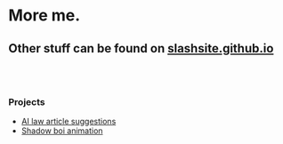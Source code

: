 # More me.
## Other stuff can be found on [slashsite.github.io](https://slashsite.github.io)
<br/><br/>

### Projects
- [AI law article suggestions](./ailaws/index.html)
- [Shadow boi animation](./sba/index.md)
